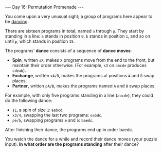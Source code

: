 --- Day 16: Permutation Promenade ---

You come upon a very unusual sight; a group of programs here appear to be
[dancing](https://www.youtube.com/watch?v=lyZQPjUT5B4&t=53).

There are sixteen programs in total, named `a` through `p`. They start by
standing in a line: `a` stands in position `0`, `b` stands in position `1`, and so
on until `p`, which stands in position `15`.

The programs' **dance** consists of a sequence of **dance moves**:

- **Spin**, written `sX`, makes `X` programs move from the end to the front, but
maintain their order otherwise. (For example, `s3` on `abcde` produces
`cdeab`).
- **Exchange**, written `xA/B`, makes the programs at positions `A` and `B` swap
places.
- **Partner**, written `pA/B`, makes the programs named `A` and `B` swap places.

For example, with only five programs standing in a line (`abcde`), they could
do the following dance:

- `s1`, a spin of size `1`: `eabcd`.
- `x3/4`, swapping the last two programs: `eabdc`.
- `pe/b`, swapping programs `e` and `b`: `baedc`.

After finishing their dance, the programs end up in order baedc.

You watch the dance for a while and record their dance moves (your puzzle
input). **In what order are the programs standing** after their dance?
